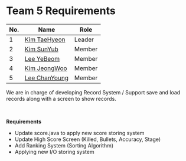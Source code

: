 # Team 5 Requirements

| No. | Name                                                                                  | Role            |
|-----|---------------------------------------------------------------------------------------|-----------------|
| 1   | [Kim TaeHyeon](https://github.com/DevTae/DevTae/blob/main/README.md)                  | Leader |
| 2   | [Kim SunYub](https://github.com/goggi772/goggi772/blob/main/README.md)                | Member |
| 3   | [Lee YeBeom](https://github.com/beom-i/beom-i/blob/main/README.md)                    | Member |
| 4   | [Kim JeongWoo](https://github.com/wookim0719/wookim0719/blob/main/README.md)          | Member |
| 5   | [Lee ChanYoung](https://github.com/diligentcoder7/diligentcoder7/blob/main/README.md) | Member |

We are in charge of developing Record System / Support save and load records along with a screen to show records.

<br/>

<b>Requirements</b>
 - Update score.java to apply new score storing system
 - Update High Score Screen (Killed, Bullets, Accuracy, Stage)
 - Add Ranking System (Sorting Algorithm)
 - Applying new I/O storing system 

<br/>